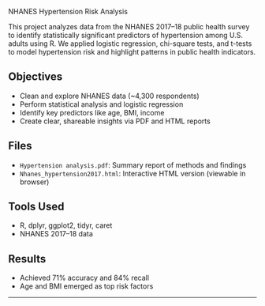  NHANES Hypertension Risk Analysis

This project analyzes data from the NHANES 2017–18 public health survey to identify statistically significant predictors of hypertension among U.S. adults using R. We applied logistic regression, chi-square tests, and t-tests to model hypertension risk and highlight patterns in public health indicators.

##  Objectives
- Clean and explore NHANES data (~4,300 respondents)
- Perform statistical analysis and logistic regression
- Identify key predictors like age, BMI, income
- Create clear, shareable insights via PDF and HTML reports

## Files
- `Hypertension analysis.pdf`: Summary report of methods and findings  
- `Nhanes_hypertension2017.html`: Interactive HTML version (viewable in browser)

##  Tools Used
- R, dplyr, ggplot2, tidyr, caret
- NHANES 2017–18 data

## Results
- Achieved 71% accuracy and 84% recall
- Age and BMI emerged as top risk factors

---


